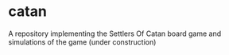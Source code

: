 # catan
A repository implementing the Settlers Of Catan board game and simulations of the game (under construction)
